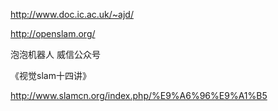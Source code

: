 http://www.doc.ic.ac.uk/~ajd/

http://openslam.org/

泡泡机器人  威信公众号

《视觉slam十四讲》

http://www.slamcn.org/index.php/%E9%A6%96%E9%A1%B5


